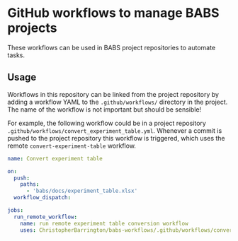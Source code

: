 # GitHub workflows to manage BABS projects

These workflows can be used in BABS project repositories to automate tasks.

## Usage

Workflows in this repository can be linked from the project repository by adding a workflow YAML to the `.github/workflows/` directory in the project. The name of the workflow is not important but should be sensible!

For example, the following workflow could be in a project repository `.github/workflows/convert_experiment_table.yml`. Whenever a commit is pushed to the project repository this workflow is triggered, which uses the remote `convert-experiment-table` workflow.

```yaml
name: Convert experiment table

on:
  push:
    paths:
      - 'babs/docs/experiment_table.xlsx'
  workflow_dispatch:

jobs:
  run_remote_workflow:
    name: run remote experiment table conversion workflow
    uses: ChristopherBarrington/babs-workflows/.github/workflows/convert-experiment-table.yml@main
```
